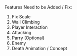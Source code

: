 Features Need to be Added / Fix:
1. Fix Scale
2. Wall Climbing
3. Player Interaction
4. Attacking
5. Parry (Optional)
6. Enemy
7. Death Animation / Concept